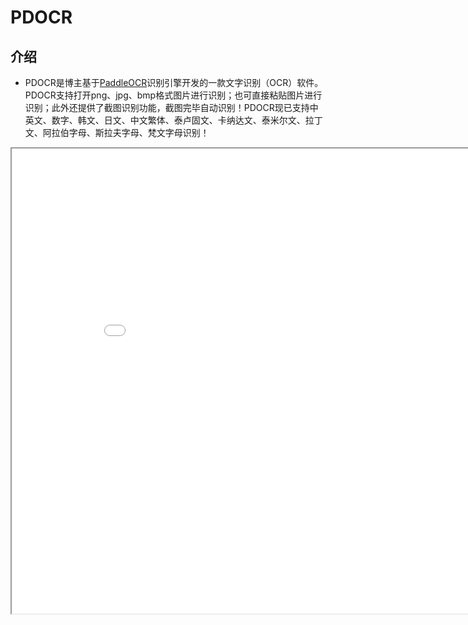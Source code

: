 # PDOCR

## 介绍

- PDOCR是博主基于[PaddleOCR](https://www.progdomain.com/wp-content/plugins/cp-link-open/link.php?a=aHR0cHM6Ly9naXRodWIuY29tL1BhZGRsZVBhZGRsZS9QYWRkbGVPQ1I=)识别引擎开发的一款文字识别（OCR）软件。PDOCR支持打开png、jpg、bmp格式图片进行识别；也可直接粘贴图片进行识别；此外还提供了截图识别功能，截图完毕自动识别！PDOCR现已支持中英文、数字、韩文、日文、中文繁体、泰卢固文、卡纳达文、泰米尔文、拉丁文、阿拉伯字母、斯拉夫字母、梵文字母识别！
<iframe height=744 width=896 src="PDOCR_DEMO.mp4">
## 依赖库

1. BCGControlBar 31.0 ： [点击跳转](https://bcgsoft.com/bcgcontrolbarpro.htm)
2. PaddleOCR：[点击跳转](https://github.com/PaddlePaddle/PaddleOCR)

## 意见反馈

[点击跳转](https://www.progdomain.com/pdocr/)
